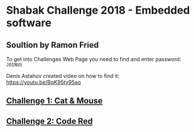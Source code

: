 # Shabak Challenge 2018 - Embedded software
## Soultion by Ramon Fried

To get into Challenges Web Page you need to find and enter password: `JOINUS`

Denis Astahov created video on how to find it:
https://youtu.be/BqK95ty95ao

## [Challenge 1: Cat & Mouse](CatAndMouse/README.md)
## [Challenge 2: Code Red](CodeRed/README.md)
